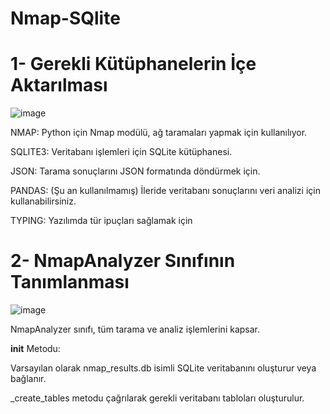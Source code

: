 # Nmap-SQlite

 # 1- Gerekli Kütüphanelerin İçe Aktarılması

![image](https://github.com/user-attachments/assets/ce885720-230f-4acb-8638-d491fdb55927)


NMAP: Python için Nmap modülü, ağ taramaları yapmak için kullanılıyor.

SQLITE3: Veritabanı işlemleri için SQLite kütüphanesi.

JSON: Tarama sonuçlarını JSON formatında döndürmek için.

PANDAS: (Şu an kullanılmamış) İleride veritabanı sonuçlarını veri analizi için kullanabilirsiniz.

TYPING: Yazılımda tür ipuçları sağlamak için


# 2- NmapAnalyzer Sınıfının Tanımlanması

![image](https://github.com/user-attachments/assets/319bf243-18f6-41ac-95ec-36134a2fa950)

NmapAnalyzer sınıfı, tüm tarama ve analiz işlemlerini kapsar.

__init__ Metodu:

Varsayılan olarak nmap_results.db isimli SQLite veritabanını oluşturur veya bağlanır.

_create_tables metodu çağrılarak gerekli veritabanı tabloları oluşturulur.
